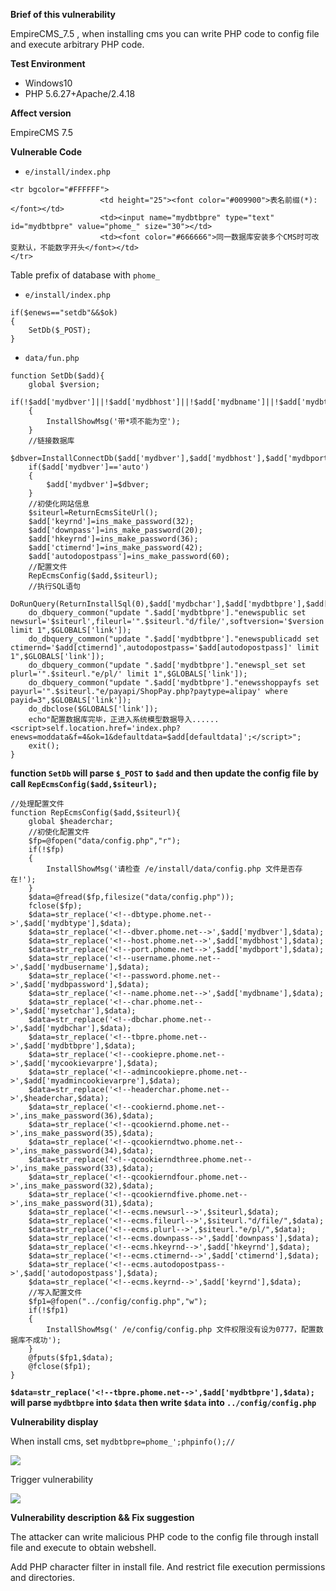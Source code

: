 **Brief of this vulnerability**

EmpireCMS_7.5 , when installing cms you can write PHP code to config file and execute arbitrary PHP code.

**Test Environment**

* Windows10
* PHP 5.6.27+Apache/2.4.18 

**Affect version**

EmpireCMS 7.5 

**Vulnerable Code**

* `e/install/index.php`

```
<tr bgcolor="#FFFFFF"> 
                    <td height="25"><font color="#009900">表名前缀(*):</font></td>
                    <td><input name="mydbtbpre" type="text" id="mydbtbpre" value="phome_" size="30"></td>
                    <td><font color="#666666">同一数据库安装多个CMS时可改变默认，不能数字开头</font></td>
</tr>
```

Table prefix of database with `phome_`

* `e/install/index.php`

```
if($enews=="setdb"&&$ok)
{
	SetDb($_POST);
}
```

* `data/fun.php`

```
function SetDb($add){
	global $version;
	if(!$add['mydbver']||!$add['mydbhost']||!$add['mydbname']||!$add['mydbtbpre']||!$add['mycookievarpre']||!$add['myadmincookievarpre'])
	{
		InstallShowMsg('带*项不能为空');
	}
	//链接数据库
	$dbver=InstallConnectDb($add['mydbver'],$add['mydbhost'],$add['mydbport'],$add['mydbusername'],$add['mydbpassword'],$add['mydbname'],$add['mysetchar'],$add['mydbchar']);
	if($add['mydbver']=='auto')
	{
		$add['mydbver']=$dbver;
	}
	//初使化网站信息
	$siteurl=ReturnEcmsSiteUrl();
	$add['keyrnd']=ins_make_password(32);
	$add['downpass']=ins_make_password(20);
	$add['hkeyrnd']=ins_make_password(36);
	$add['ctimernd']=ins_make_password(42);
	$add['autodopostpass']=ins_make_password(60);
	//配置文件
	RepEcmsConfig($add,$siteurl);
	//执行SQL语句
	DoRunQuery(ReturnInstallSql(0),$add['mydbchar'],$add['mydbtbpre'],$add['mydbver']);
	do_dbquery_common("update ".$add['mydbtbpre']."enewspublic set newsurl='$siteurl',fileurl='".$siteurl."d/file/',softversion='$version',keyrnd='$add[keyrnd]',downpass='$add[downpass]',hkeyrnd='$add[hkeyrnd]' limit 1",$GLOBALS['link']);
	do_dbquery_common("update ".$add['mydbtbpre']."enewspublicadd set ctimernd='$add[ctimernd]',autodopostpass='$add[autodopostpass]' limit 1",$GLOBALS['link']);
	do_dbquery_common("update ".$add['mydbtbpre']."enewspl_set set plurl='".$siteurl."e/pl/' limit 1",$GLOBALS['link']);
	do_dbquery_common("update ".$add['mydbtbpre']."enewsshoppayfs set payurl='".$siteurl."e/payapi/ShopPay.php?paytype=alipay' where payid=3",$GLOBALS['link']);
	do_dbclose($GLOBALS['link']);
	echo"配置数据库完毕，正进入系统模型数据导入......<script>self.location.href='index.php?enews=moddata&f=4&ok=1&defaultdata=$add[defaultdata]';</script>";
	exit();
}
```

**function `SetDb` will parse `$_POST` to `$add` and then update the config file by call `RepEcmsConfig($add,$siteurl);`**

```
//处理配置文件
function RepEcmsConfig($add,$siteurl){
	global $headerchar;
	//初使化配置文件
	$fp=@fopen("data/config.php","r");
	if(!$fp)
	{
		InstallShowMsg('请检查 /e/install/data/config.php 文件是否存在!');
	}
	$data=@fread($fp,filesize("data/config.php"));
	fclose($fp);
	$data=str_replace('<!--dbtype.phome.net-->',$add['mydbtype'],$data);
	$data=str_replace('<!--dbver.phome.net-->',$add['mydbver'],$data);
	$data=str_replace('<!--host.phome.net-->',$add['mydbhost'],$data);
	$data=str_replace('<!--port.phome.net-->',$add['mydbport'],$data);
	$data=str_replace('<!--username.phome.net-->',$add['mydbusername'],$data);
	$data=str_replace('<!--password.phome.net-->',$add['mydbpassword'],$data);
	$data=str_replace('<!--name.phome.net-->',$add['mydbname'],$data);
	$data=str_replace('<!--char.phome.net-->',$add['mysetchar'],$data);
	$data=str_replace('<!--dbchar.phome.net-->',$add['mydbchar'],$data);
	$data=str_replace('<!--tbpre.phome.net-->',$add['mydbtbpre'],$data);
	$data=str_replace('<!--cookiepre.phome.net-->',$add['mycookievarpre'],$data);
	$data=str_replace('<!--admincookiepre.phome.net-->',$add['myadmincookievarpre'],$data);
	$data=str_replace('<!--headerchar.phome.net-->',$headerchar,$data);
	$data=str_replace('<!--cookiernd.phome.net-->',ins_make_password(36),$data);
	$data=str_replace('<!--qcookiernd.phome.net-->',ins_make_password(35),$data);
	$data=str_replace('<!--qcookierndtwo.phome.net-->',ins_make_password(34),$data);
	$data=str_replace('<!--qcookierndthree.phome.net-->',ins_make_password(33),$data);
	$data=str_replace('<!--qcookierndfour.phome.net-->',ins_make_password(32),$data);
	$data=str_replace('<!--qcookierndfive.phome.net-->',ins_make_password(31),$data);
	$data=str_replace('<!--ecms.newsurl-->',$siteurl,$data);
	$data=str_replace('<!--ecms.fileurl-->',$siteurl."d/file/",$data);
	$data=str_replace('<!--ecms.plurl-->',$siteurl."e/pl/",$data);
	$data=str_replace('<!--ecms.downpass-->',$add['downpass'],$data);
	$data=str_replace('<!--ecms.hkeyrnd-->',$add['hkeyrnd'],$data);
	$data=str_replace('<!--ecms.ctimernd-->',$add['ctimernd'],$data);
	$data=str_replace('<!--ecms.autodopostpass-->',$add['autodopostpass'],$data);
	$data=str_replace('<!--ecms.keyrnd-->',$add['keyrnd'],$data);
	//写入配置文件
	$fp1=@fopen("../config/config.php","w");
	if(!$fp1)
	{
		InstallShowMsg(' /e/config/config.php 文件权限没有设为0777，配置数据库不成功');
	}
	@fputs($fp1,$data);
	@fclose($fp1);
}
```

**`$data=str_replace('<!--tbpre.phome.net-->',$add['mydbtbpre'],$data);` will parse `mydbtbpre` into `$data` then write `$data` into `../config/config.php`**

**Vulnerability display**

When install cms, set `mydbtbpre=phome_';phpinfo();//`

![](/Users/gogoforit/code/cve/reporter/empirecms/pic/3.png)

Trigger vulnerability

![](/Users/gogoforit/code/cve/reporter/empirecms/pic/4.png)

**Vulnerability description && Fix suggestion**

The attacker can write malicious PHP code to the config file through install file and execute to obtain webshell.

Add PHP character filter in install file. And restrict file execution permissions and directories.